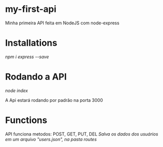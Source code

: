 # my-first-api
Minha primeira API feita em NodeJS com node-express


# Installations
_npm i express --save_


# Rodando a API

_node index_

A Api estará rodando por padrão na porta 3000

# Functions

API funciona metodos: POST, GET, PUT, DEL
_Salva os dados dos usuários em um arquivo "users.json", na pasta routes_
